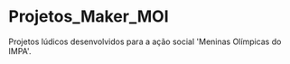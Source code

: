 # Projetos_Maker_MOI
Projetos lúdicos desenvolvidos para a ação social 'Meninas Olímpicas do IMPA'.
